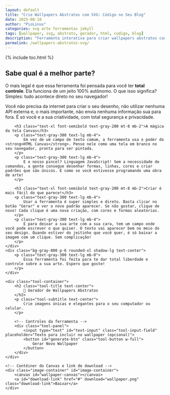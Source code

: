 ```yaml
---
layout: default
title: "Crie Wallpapers Abstratos com SVG: Código no Seu Blog"
date: 2025-08-18
author: "PioLinux"
categories: svg arte ferramentas jekyll
tags: [wallpaper, svg, abstrato, gerador, html, codigo, blog]
description: "Ferramenta interativa para criar wallpapers abstratos com SVG diretamente no seu blog. Gere arte vetorial com código puro, sem dependência."
permalink: /wallpapers-abstratos-svg/
---
```



{% include toc.html %}





<section class="post-content p-6 md:p-12">
    <div class="bg-gray-800 p-6 rounded-xl shadow-lg mb-8">
        <h2 class="text-2xl font-bold text-gray-100 mt-6 mb-4">Sabe qual é a melhor parte?</h2>
        <p class="text-gray-300 text-lg mb-4">
            O mais legal é que essa ferramenta foi pensada para você ter <strong>total controle</strong>. Ela funciona de um jeito 100% autônomo. O que isso significa? Simples: tudo acontece direto no seu navegador!
        </p>
        <p class="text-gray-300 text-lg mb-4">
            Você não precisa da internet para criar o seu desenho, não utilizar nenhuma API externa e, o mais importante, não envia nenhuma informação sua para fora. É só você e a sua criatividade, com total segurança e privacidade.
        </p>
        
        <h3 class="text-xl font-semibold text-gray-200 mt-8 mb-2">A mágica da tela Canvas</h3>
        <p class="text-gray-300 text-lg mb-4">
            Em vez de um campo de texto comum, a ferramenta usa o poder do <strong>HTML Canvas</strong>. Pense nele como uma tela em branco no seu navegador, pronta para ser pintada.
        </p>
        <p class="text-gray-300 text-lg mb-4">
            E o nosso pincel? Linguagem JavaScript! Sem a necessidade de comandos, a gente consegue desenhar formas, linhas, cores e criar padrões que são únicos. É como se você estivesse programando uma obra de arte!
        </p>

        <h3 class="text-xl font-semibold text-gray-200 mt-8 mb-2">Criar é mais fácil do que parece!</h3>
        <p class="text-gray-300 text-lg mb-4">
            Usar a ferramenta é super simples e direto. Basta clicar no botão "Gerar" e ver o novo padrão aparecer. Se não gostar, clique de novo! Cada clique é uma nova criação, com cores e formas aleatórias.
        </p>
        <p class="text-gray-300 text-lg mb-4">
            E para deixar a sua arte com a sua cara, tem um campo onde você pode escrever o que quiser. O texto vai aparecer bem no meio do seu design. Quando estiver do jeitinho que você quer, é só baixar a imagem com um clique. Sem complicação!
        </p>
    </div>
    <div class="bg-gray-800 p-6 rounded-xl shadow-lg text-center">
        <p class="text-gray-300 text-lg mb-0">
            Essa ferramenta foi feita para te dar total liberdade e controle sobre a sua arte. Espero que goste!
        </p>
    </div>
</section>



<style>

        /* Estilos CSS da ferramenta, completamente independentes de qualquer documento externo. */
        .tool-container {
            font-family: 'Inter', sans-serif;
            background-color: #1e293b;
            color: #e2e8f0;
            padding: 2rem;
            border-radius: 1rem;
            box-shadow: 0 10px 15px -3px rgba(0, 0, 0, 0.1), 0 4px 6px -2px rgba(0, 0, 0, 0.05);
            max-width: 672px;
            margin: auto;
        }

        .tool-title {
            font-size: 2.25rem;
            line-height: 2.5rem;
            font-weight: bold;
            margin-bottom: 1rem;
            background-image: linear-gradient(to right, #60a5fa, #a855f7);
            -webkit-background-clip: text;
            -webkit-text-fill-color: transparent;
        }

        .tool-subtitle {
            font-size: 1.125rem;
            margin-bottom: 2rem;
            color: #94a3b8;
        }

        .tool-panel {
            background-color: #334155;
            padding: 1.5rem;
            border-radius: 1rem;
            box-shadow: 0 4px 6px rgba(0, 0, 0, 0.1);
            margin-bottom: 2rem;
        }
        
        .tool-input-field {
            width: 100%;
            padding: 1rem;
            font-size: 1rem;
            background-color: #475569;
            color: #e2e8f0;
            border-radius: 0.5rem;
            border: 1px solid #64748b;
            outline: none;
            transition: all 0.3s;
            resize: none;
        }

        .tool-button {
            padding: 0.75rem 1.5rem;
            font-size: 1rem;
            font-weight: 600;
            color: white;
            border-radius: 0.75rem;
            box-shadow: 0 4px 6px rgba(0, 0, 0, 0.1);
            transition: background-color 0.3s;
            cursor: pointer;
            margin-top: 1rem;
            background-color: #a855f7;
            transition: background-color 0.3s;
        }
        
        .tool-button:hover {
            background-color: #7e22ce;
        }

        .image-container {
            width: 100%;
            max-width: 1024px;
            margin: 1.5rem auto 0 auto; /* Centraliza o contêiner da imagem */
            border-radius: 1rem;
            overflow: hidden;
            box-shadow: 0 10px 15px -3px rgba(0, 0, 0, 0.1), 0 4px 6px -2px rgba(0, 0, 0, 0.05);
            position: relative;
        }
        
        canvas {
            background-color: #334155;
            display: block;
            width: 100%;
            height: auto;
        }

        .download-link {
            position: absolute;
            bottom: 1rem;
            right: 1rem;
            background-color: #2563eb;
            color: white;
            padding: 0.5rem 1rem;
            border-radius: 9999px;
            box-shadow: 0 4px 6px rgba(0, 0, 0, 0.1);
            transition: all 0.3s;
            transform: scale(0);
            opacity: 0;
            text-decoration: none;
            cursor: pointer;
        }
        
        .image-container:hover .download-link {
            transform: scale(1);
            opacity: 1;
        }

</style>

<section>

<body class="bg-slate-900 text-slate-100 p-8 flex flex-col items-center justify-center min-h-screen">

    <div class="tool-container">
        <h2 class="tool-title text-center">
            🎨 Gerador de Wallpapers Abstratos
        </h2>
        <p class="tool-subtitle text-center">
            Crie imagens únicas e elegantes para o seu computador ou celular.
        </p>

        <!-- Controles da ferramenta -->
        <div class="tool-panel">
            <input type="text" id="text-input" class="tool-input-field" placeholder="Texto para incluir no wallpaper (opcional)">
            <button id="generate-btn" class="tool-button w-full">
                Gerar Novo Wallpaper
            </button>
        </div>
    </div>

    <!-- Contêiner do Canvas e link de download -->
    <div class="image-container" id="image-container">
        <canvas id="wallpaper-canvas"></canvas>
        <a id="download-link" href="#" download="wallpaper.png" class="download-link">Baixar</a>
    </div>
</section>
    <script>
        // Seleciona os elementos do DOM
        const canvas = document.getElementById('wallpaper-canvas');
        const ctx = canvas.getContext('2d');
        const generateBtn = document.getElementById('generate-btn');
        const downloadLink = document.getElementById('download-link');
        const textInput = document.getElementById('text-input');
        
        // Define a resolução do canvas para uma imagem de alta qualidade
        const width = 1920;
        const height = 1080;
        
        // Ajusta a resolução real do canvas para corresponder aos pixels do dispositivo
        function resizeCanvas() {
            const ratio = window.devicePixelRatio || 1;
            canvas.width = width * ratio;
            canvas.height = height * ratio;
            ctx.scale(ratio, ratio);
        }
        
        // Paleta de cores para a geração
        const colorPalettes = [
            ['#FF6B6B', '#FFD166', '#06D6A0', '#118AB2', '#073B4C'],
            ['#F08080', '#F4A460', '#A2CD5A', '#6B8E23', '#2F4F4F'],
            ['#93A5CF', '#E4EfE9', '#A3D2CA', '#68BBE3', '#5E8B7E'],
            ['#283618', '#606C38', '#FEFAE0', '#DDA15E', '#BC6C25'],
            ['#14213d', '#fca311', '#e5e5e5', '#808080', '#4a4e4d'],
        ];

        // Função principal para desenhar o wallpaper
        function drawWallpaper() {
            // Limpa o canvas
            ctx.clearRect(0, 0, width, height);

            // Escolhe uma paleta de cores aleatória
            const palette = colorPalettes[Math.floor(Math.random() * colorPalettes.length)];

            // Preenche o fundo
            ctx.fillStyle = palette[0];
            ctx.fillRect(0, 0, width, height);

            // Desenha formas aleatórias
            const numShapes = 50 + Math.random() * 50;
            for (let i = 0; i < numShapes; i++) {
                // Escolhe uma forma e cor aleatória da paleta
                const shapeType = Math.random();
                const color = palette[Math.floor(Math.random() * palette.length)];

                ctx.beginPath();
                ctx.fillStyle = color;
                ctx.globalAlpha = 0.5; // Adiciona transparência para um efeito de camada

                const x = Math.random() * width;
                const y = Math.random() * height;

                if (shapeType < 0.33) {
                    // Desenha círculos
                    const radius = 20 + Math.random() * 80;
                    ctx.arc(x, y, radius, 0, 2 * Math.PI);
                } else if (shapeType < 0.66) {
                    // Desenha retângulos rotacionados
                    const size = 50 + Math.random() * 100;
                    ctx.save();
                    ctx.translate(x, y);
                    ctx.rotate(Math.random() * Math.PI);
                    ctx.fillRect(-size / 2, -size / 2, size, size);
                    ctx.restore();
                } else {
                    // Desenha triângulos
                    const size = 60 + Math.random() * 100;
                    ctx.moveTo(x, y);
                    ctx.lineTo(x + size, y);
                    ctx.lineTo(x + size / 2, y + size * Math.sqrt(3) / 2);
                    ctx.closePath();
                }
                ctx.fill();
            }

            // Adiciona o texto do usuário
            const text = textInput.value.trim();
            if (text) {
                ctx.globalAlpha = 1.0;
                ctx.fillStyle = '#FFFFFF';
                ctx.font = 'bold 80px sans-serif';
                ctx.textAlign = 'center';
                ctx.textBaseline = 'middle';
                ctx.fillText(text, width / 2, height - 100);
            }

            // Atualiza o link de download
            updateDownloadLink();
        }

        // Função para atualizar o link de download com a imagem gerada
        function updateDownloadLink() {
            const dataUrl = canvas.toDataURL('image/png');
            downloadLink.href = dataUrl;
        }

        // Adiciona o listener para o botão de geração
        generateBtn.addEventListener('click', drawWallpaper);
        
        // Desenha o wallpaper inicial quando a página carregar
        window.onload = function() {
            resizeCanvas();
            drawWallpaper();
        };

        // Redesenha o canvas quando o tamanho da janela mudar
        window.addEventListener('resize', () => {
            resizeCanvas();
            drawWallpaper();
        });
    </script>
